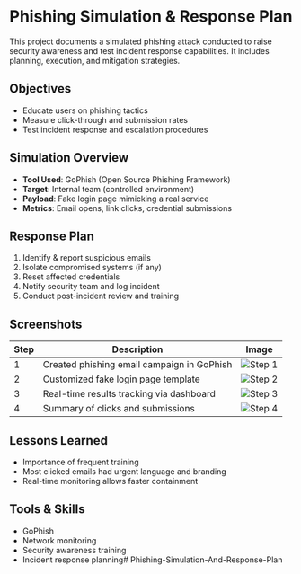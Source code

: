 # Phishing Simulation & Response Plan

This project documents a simulated phishing attack conducted to raise security awareness and test incident response capabilities. It includes planning, execution, and mitigation strategies.

## Objectives
- Educate users on phishing tactics
- Measure click-through and submission rates
- Test incident response and escalation procedures

## Simulation Overview
- **Tool Used**: GoPhish (Open Source Phishing Framework)
- **Target**: Internal team (controlled environment)
- **Payload**: Fake login page mimicking a real service
- **Metrics**: Email opens, link clicks, credential submissions

## Response Plan
1. Identify & report suspicious emails
2. Isolate compromised systems (if any)
3. Reset affected credentials
4. Notify security team and log incident
5. Conduct post-incident review and training

## Screenshots

| Step | Description | Image |
|------|-------------|-------|
| 1 | Created phishing email campaign in GoPhish | ![Step 1](screenshots/gophish-campaign.png) |
| 2 | Customized fake login page template | ![Step 2](screenshots/fake-login.png) |
| 3 | Real-time results tracking via dashboard | ![Step 3](screenshots/gophish-dashboard.png) |
| 4 | Summary of clicks and submissions | ![Step 4](screenshots/report-summary.png) |

## Lessons Learned
- Importance of frequent training
- Most clicked emails had urgent language and branding
- Real-time monitoring allows faster containment

## Tools & Skills
- GoPhish
- Network monitoring
- Security awareness training
- Incident response planning# Phishing-Simulation-And-Response-Plan
